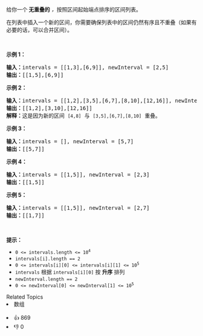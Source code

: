 <p>给你一个<strong> 无重叠的</strong><em> ，</em>按照区间起始端点排序的区间列表。</p>

<p>在列表中插入一个新的区间，你需要确保列表中的区间仍然有序且不重叠（如果有必要的话，可以合并区间）。</p>

<p>&nbsp;</p>

<p><strong>示例&nbsp;1：</strong></p>

<pre>
<strong>输入：</strong>intervals = [[1,3],[6,9]], newInterval = [2,5]
<strong>输出：</strong>[[1,5],[6,9]]
</pre>

<p><strong>示例 2：</strong></p>

<pre>
<strong>输入：</strong>intervals = [[1,2],[3,5],[6,7],[8,10],[12,16]], newInterval = [4,8]
<strong>输出：</strong>[[1,2],[3,10],[12,16]]
<strong>解释：</strong>这是因为新的区间 <span><code>[4,8]</code></span> 与 <span><code>[3,5],[6,7],[8,10]</code></span>&nbsp;重叠。</pre>

<p><strong>示例 3：</strong></p>

<pre>
<strong>输入：</strong>intervals = [], newInterval = [5,7]
<strong>输出：</strong>[[5,7]]
</pre>

<p><strong>示例 4：</strong></p>

<pre>
<strong>输入：</strong>intervals = [[1,5]], newInterval = [2,3]
<strong>输出：</strong>[[1,5]]
</pre>

<p><strong>示例 5：</strong></p>

<pre>
<strong>输入：</strong>intervals = [[1,5]], newInterval = [2,7]
<strong>输出：</strong>[[1,7]]
</pre>

<p>&nbsp;</p>

<p><strong>提示：</strong></p>

<ul> 
 <li><code>0 &lt;= intervals.length &lt;= 10<sup>4</sup></code></li> 
 <li><code>intervals[i].length == 2</code></li> 
 <li><code>0 &lt;=&nbsp;intervals[i][0] &lt;=&nbsp;intervals[i][1] &lt;= 10<sup>5</sup></code></li> 
 <li><code>intervals</code> 根据 <code>intervals[i][0]</code> 按 <strong>升序</strong> 排列</li> 
 <li><code>newInterval.length == 2</code></li> 
 <li><code>0 &lt;=&nbsp;newInterval[0] &lt;=&nbsp;newInterval[1] &lt;= 10<sup>5</sup></code></li> 
</ul>

<div><div>Related Topics</div><div><li>数组</li></div></div><br><div><li>👍 869</li><li>👎 0</li></div>